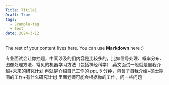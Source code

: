 ```yaml
---
Title: Titile1
Draft: True
tags:
  - Example-tag
  - test
date: 2024-3-12
---
```

 
The rest of your content lives here. You can use **Markdown** here :)

专业面试会让你抽题，中间涉及的们内容是比较多的，比如信号处理、概率分布、图像处理方法、常见的机器学习方法（包括神经科学）
英文面试一般就是自我介绍+未来的研究计划
再就是介绍自己工作的 ppt, 5 分钟，包含了自我介绍+硕士期间的工作+有什么研究计划
里面老师可能会根据你的工作，问一些问题

